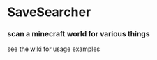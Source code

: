 # SaveSearcher

### scan a minecraft world for various things

see the [wiki](https://github.com/DaMatrix/SaveSearcher/wiki) for usage examples
